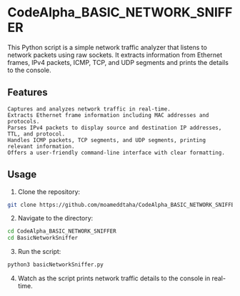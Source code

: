 # CodeAlpha_BASIC_NETWORK_SNIFFER

This Python script is a simple network traffic analyzer that listens to network packets using raw sockets. It extracts information from Ethernet frames, IPv4 packets, ICMP, TCP, and UDP segments and prints the details to the console.

## Features

    Captures and analyzes network traffic in real-time.
    Extracts Ethernet frame information including MAC addresses and protocols.
    Parses IPv4 packets to display source and destination IP addresses, TTL, and protocol.
    Handles ICMP packets, TCP segments, and UDP segments, printing relevant information.
    Offers a user-friendly command-line interface with clear formatting.

## Usage

1. Clone the repository:

```bash
git clone https://github.com/moameddtaha/CodeAlpha_BASIC_NETWORK_SNIFFER
```

2. Navigate to the directory:

```bash
cd CodeAlpha_BASIC_NETWORK_SNIFFER
cd BasicNetworkSniffer
```

3. Run the script:

```bash
python3 basicNetworkSniffer.py
```

4. Watch as the script prints network traffic details to the console in real-time.
